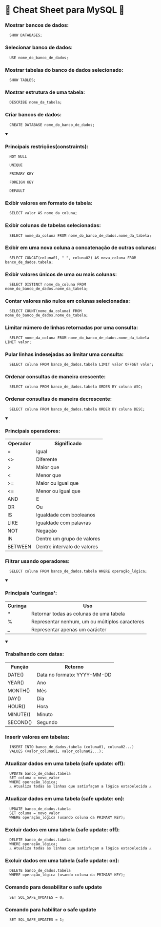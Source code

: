 <h1>🐬 Cheat Sheet para MySQL 🐬</h1>

<h3>Mostrar bancos de dados:</h3>

``` 
  SHOW DATABASES;
```

<h3>Selecionar banco de dados:</h3>

``` 
  USE nome_do_banco_de_dados;
```

<h3>Mostrar tabelas do banco de dados selecionado:</h3>

``` 
  SHOW TABLES;
```

<h3>Mostrar estrutura de uma tabela:</h3>

``` 
  DESCRIBE nome_da_tabela;
```

<h3>Criar bancos de dados:</h3>

``` 
  CREATE DATABASE nome_do_banco_de_dados;
```

<details open>
  <summary>
    <h3>Principais restrições(constraints):</h3>
  </summary>
  
  ```
    NOT NULL
  ```
  ```
    UNIQUE
  ```
  ```
    PRIMARY KEY
  ```
  ```
    FOREIGN KEY
  ```
  ```
    DEFAULT
  ```
</details>

<h3>Exibir valores em formato de tabela:</h3>

``` 
  SELECT valor AS nome_da_coluna;
```

<h3>Exibir colunas de tabelas selecionadas:</h3>

``` 
  SELECT nome_da_coluna FROM nome_do_banco_de_dados.nome_da_tabela;
```

<h3>Exibir em uma nova coluna a concatenação de outras colunas:</h3>

``` 
  SELECT CONCAT(coluna01, " ", coluna02) AS nova_coluna FROM banco_de_dados.tabela;
```

<h3>Exibir valores únicos de uma ou mais colunas:</h3>

``` 
  SELECT DISTINCT nome_da_coluna FROM nome_do_banco_de_dados.nome_da_tabela;
```

<h3>Contar valores não nulos em colunas selecionadas:</h3>

``` 
  SELECT COUNT(nome_da_coluna) FROM nome_do_banco_de_dados.nome_da_tabela;
```

<h3>Limitar número de linhas retornadas por uma consulta:</h3>

``` 
  SELECT nome_da_coluna FROM nome_do_banco_de_dados.nome_da_tabela LIMIT valor;
```

<h3>Pular linhas indesejadas ao limitar uma consulta:</h3>

``` 
  SELECT coluna FROM banco_de_dados.tabela LIMIT valor OFFSET valor;
```

<h3>Ordenar consultas de maneira crescente:</h3>

``` 
  SELECT coluna FROM banco_de_dados.tabela ORDER BY coluna ASC;
```

<h3>Ordenar consultas de maneira decrescente:</h3>

``` 
  SELECT coluna FROM banco_de_dados.tabela ORDER BY coluna DESC;
```

<details open>
  <summary>
    <h3>Principais operadores:</h3>
  </summary>
  
  <table>
    <tr>
      <th>Operador</th>
      <th>Significado</th>
    </tr>
    <tr>
      <td>=</td>
      <td>Igual</td>
    </tr>
    <tr>
      <td><></td>
      <td>Diferente</td>
    </tr>
    <tr>
      <td>></td>
      <td>Maior que</td>
    </tr>
    <tr>
      <td><</td>
      <td>Menor que</td>
    </tr>
    <tr>
      <td>>=</td>
      <td>Maior ou igual que</td>
    </tr>
    <tr>
      <td><=</td>
      <td>Menor ou igual que</td>
    </tr>
    <tr>
      <td>AND</td>
      <td>E</td>
    </tr> 
    <tr>
      <td>OR</td>
      <td>Ou</td>
    </tr>
    <tr>
      <td>IS</td>
      <td>Igualdade com booleanos</td>
    </tr>
    <tr>
      <td>LIKE</td>
      <td>Igualdade com palavras</td>
    </tr>
    <tr>
      <td>NOT</td>
      <td>Negação</td>
    </tr> 
    <tr>
      <td>IN</td>
      <td>Dentre um grupo de valores</td>
    </tr>
    <tr>
      <td>BETWEEN</td>
      <td>Dentre intervalo de valores</td>
    </tr>
  </table>
</details>

<h3>Filtrar usando operadores:</h3>

``` 
  SELECT coluna FROM banco_de_dados.tabela WHERE operação_lógica;
```

<details open>
  <summary>
    <h3>Principais 'curingas':</h3>
  </summary>
  
  <table>
    <tr>
      <th>Curinga</th>
      <th>Uso</th>
    </tr>
    <tr>
      <td>*</td>
      <td>Retornar todas as colunas de uma tabela</td>
    </tr>
    <tr>
      <td>%</td>
      <td>Representar nenhum, um ou múltiplos caracteres</td>
    </tr>
    <tr>
      <td>_</td>
      <td>Representar apenas um carácter</td>
    </tr>
  </table>
</details>

<details open>
  <summary>
    <h3>Trabalhando com datas:</h3>
  </summary>
  
  <table>
    <tr>
      <th>Função</th>
      <th>Retorno</th>
    </tr>
    <tr>
      <td>DATE()</td>
      <td>Data no formato: YYYY-MM-DD</td>
    </tr>
    <tr>
      <td>YEAR()</td>
      <td>Ano</td>
    </tr>
    <tr>
      <td>MONTH()</td>
      <td>Mês</td>
    </tr>
    <tr>
      <td>DAY()</td>
      <td>Dia</td>
    </tr>
    <tr>
      <td>HOUR()</td>
      <td>Hora</td>
    </tr>
    <tr>
      <td>MINUTE()</td>
      <td>Minuto</td>
    </tr>
    <tr>
      <td>SECOND()</td>
      <td>Segundo</td>
    </tr>
  </table>
</details>

<h3>Inserir valores em tabelas:</h3>

``` 
  INSERT INTO banco_de_dados.tabela (coluna01, coluna02...)
  VALUES (valor_coluna01, valor_coluna02...);
```

<h3>Atualizar dados em uma tabela (safe update: off):</h3>

``` 
  UPDATE banco_de_dados.tabela
  SET coluna = novo_valor
  WHERE operação_lógica;
  ⚠️ Atualiza todas as linhas que satisfaçam a lógica estabelecida ⚠️
```

<h3>Atualizar dados em uma tabela (safe update: on):</h3>

``` 
  UPDATE banco_de_dados.tabela
  SET coluna = novo_valor
  WHERE operação_lógica (usando coluna da PRIMARY KEY);
```

<h3>Excluir dados em uma tabela (safe update: off):</h3>

``` 
  DELETE banco_de_dados.tabela
  WHERE operação_lógica;
  ⚠️ Atualiza todas as linhas que satisfaçam a lógica estabelecida ⚠️
```

<h3>Excluir dados em uma tabela (safe update: on):</h3>

``` 
  DELETE banco_de_dados.tabela
  WHERE operação_lógica (usando coluna da PRIMARY KEY);
```

<h3>Comando para desabilitar o safe update</h3>

``` 
  SET SQL_SAFE_UPDATES = 0;
```

<h3>Comando para habilitar o safe update</h3>

``` 
  SET SQL_SAFE_UPDATES = 1;
```
